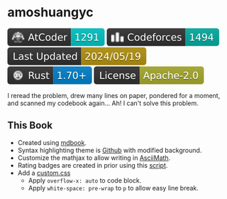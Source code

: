 # amoshuangyc

[![](./assets/atcoder_badge.svg)](https://atcoder.jp/users/amoshuangyc) [![](./assets/codeforces_badge.svg)](https://codeforces.com/profile/amoshuangyc) [![](./assets/last_update_time.svg)](https://github.com/amoshyc/cp-codebook/) [![](./assets/rust_version_badge.svg)](https://www.rust-lang.org/) [![](./assets/license_badge.svg)](https://www.apache.org/licenses/LICENSE-2.0)

I reread the problem, drew many lines on paper, pondered for a moment, and scanned my codebook again... Ah! I can't solve this problem.

## This Book

* Created using [mdbook](https://github.com/rust-lang/mdBook).
* Syntax highlighting theme is [Github](https://github.com/highlightjs/highlight.js/blob/main/src/styles/github.css) with modified background.
* Customize the mathjax to allow writing in [AsciiMath](https://asciimath.org/).
* Rating badges are created in prior using this [script](https://github.com/amoshyc/cp-codebook/blob/main/create_images.py).
* Add a [custom.css](https://github.com/amoshyc/cp-codebook/blob/main/theme/custom.css)
    - Apply `overflow-x: auto` to code block.
    - Apply `white-space: pre-wrap` to `p` to allow easy line break.